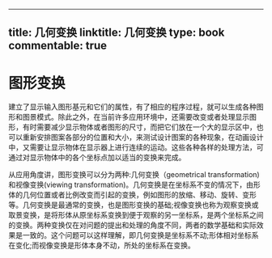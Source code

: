 
---
title: 几何变换
linktitle: 几何变换
type: book
commentable: true
---

# 图形变换

建立了显示输入图形基元和它们的属性，有了相应的程序过程，就可以生成各种图形和图景模式。除此之外，在当前许多应用环境中，还需要改变或者处理显示图形，有时需要减少显示物体或者图形的尺寸，而把它们放在一个大的显示区中，也可以重新安排图案各部分的位置和大小，来测试设计图案的各种现象，在动画设计中，又需要让显示物体在显示器上进行连续的运动。这些各种各样的处理方法，可通过对显示物体中的各个坐标点加以适当的变换来完成。

从应用角度讲，图形变换可以分为两种:几何变换（geometrical transformation)和视像变换(viewing transformation)。几何变换是在坐标系不变的情况下，由形体的几何位置或者比例改变而引起的变换，例如图形的放缩、移动、旋转、变形等。几何变换是最通常的变换，也是图形变换的基础;视像变换也称为观察变换或取景变换，是将形体从原坐标系变换到便于观察的另一坐标系，是两个坐标系之间的变换。两种变换仅在对问题的提出和处理的角度不同，两者的数学基础和实际效果是一致的。这个问题可以这样理解，即几何变换是坐标系不动;形体相对坐标系在变化;而视像变换是形体本身不动，所处的坐标系在变换。

    